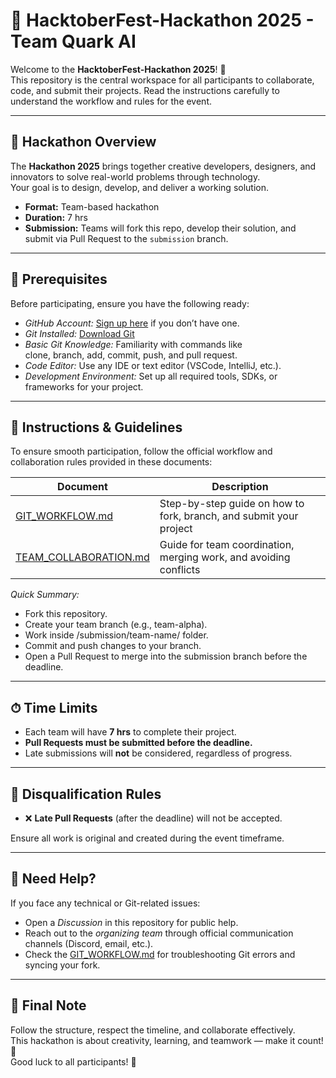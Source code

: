 # 🚀 HacktoberFest-Hackathon 2025 - Team Quark AI

Welcome to the **HacktoberFest-Hackathon 2025**! 🎉  
This repository is the central workspace for all participants to collaborate, code, and submit their projects. Read the instructions carefully to understand the workflow and rules for the event.

---

## 🏁 Hackathon Overview

The **Hackathon 2025** brings together creative developers, designers, and innovators to solve real-world problems through technology.  
Your goal is to design, develop, and deliver a working solution.

- **Format:** Team-based hackathon
- **Duration:** 7 hrs
- **Submission:** Teams will fork this repo, develop their solution, and submit via Pull Request to the `submission` branch.

---

## 🧰 Prerequisites

Before participating, ensure you have the following ready:

- *GitHub Account:* [Sign up here](https://github.com/join) if you don’t have one.
- *Git Installed:* [Download Git](https://git-scm.com/downloads)
- *Basic Git Knowledge:* Familiarity with commands like  
  clone, branch, add, commit, push, and pull request.
- *Code Editor:* Use any IDE or text editor (VSCode, IntelliJ, etc.).
- *Development Environment:* Set up all required tools, SDKs, or frameworks for your project.

---

## 📜 Instructions & Guidelines

To ensure smooth participation, follow the official workflow and collaboration rules provided in these documents:

| Document                                         | Description                                                        |
| ------------------------------------------------ | ------------------------------------------------------------------ |
| [GIT_WORKFLOW.md](./GIT_WORKFLOW.md)             | Step-by-step guide on how to fork, branch, and submit your project |
| [TEAM_COLLABORATION.md](./TEAM_COLLABORATION.md) | Guide for team coordination, merging work, and avoiding conflicts  |

*Quick Summary:*
- Fork this repository.
- Create your team branch (e.g., team-alpha).
- Work inside /submission/team-name/ folder.
- Commit and push changes to your branch.
- Open a Pull Request to merge into the submission branch before the deadline.

---

## ⏱ Time Limits

- Each team will have **7 hrs** to complete their project.
- **Pull Requests must be submitted before the deadline.**
- Late submissions will **not** be considered, regardless of progress.

---

## 🚫 Disqualification Rules

- ❌ **Late Pull Requests** (after the deadline) will not be accepted.

Ensure all work is original and created during the event timeframe.

---

## 💬 Need Help?

If you face any technical or Git-related issues:
- Open a *Discussion* in this repository for public help.
- Reach out to the *organizing team* through official communication channels (Discord, email, etc.).
- Check the [GIT_WORKFLOW.md](./GIT_WORKFLOW.md) for troubleshooting Git errors and syncing your fork.

---

## 🎯 Final Note

Follow the structure, respect the timeline, and collaborate effectively.  
This hackathon is about creativity, learning, and teamwork — make it count! 💪  
Good luck to all participants! 🚀
